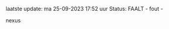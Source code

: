 laatste update: 
ma 25-09-2023 17:52   uur 
Status: FAALT - fout - 
<div class="service R">nexus</div>